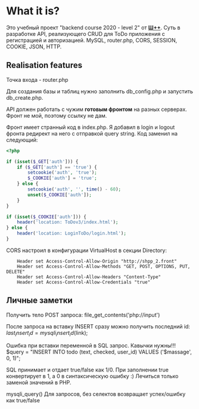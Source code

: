 # What it is?

Это учебный проект "backend course 2020 - level 2" от **[Ш++](https://programming.org.ua)**.
Суть в разработке API, реализующего CRUD для ToDo приложения с регистрацией и авторизацией.
MySQL, router.php, CORS, SESSION, COOKIE, JSON, HTTP.
                                                         
## Realisation features
Точка входа - router.php

Для создания базы и таблиц нужно заполнить db_config.php и запустить db_create.php.

API должен работать с чужим **готовым фронтом** на разных серверах.
Фронт не мой, поэтому ссылку не дам.

Фронт имеет странный код в index.php.
Я добавил в login и logout фронта редирект на него с отправкой query string.
Код заменил на следующий:

```PHP
<?php

if (isset($_GET['auth'])) {
    if ($_GET['auth'] == 'true') {
        setcookie('auth', 'true');
        $_COOKIE['auth'] = 'true';
    } else {
        setcookie('auth', '', time() - 60);
        unset($_COOKIE['auth']);
    }
}

if (isset($_COOKIE['auth'])) {
    header('location: ToDov3/index.html');
} else {
    header('location: LoginToDo/login.html');
}
```
CORS настроил в конфигурации VirtualHost в секции Directory:
```
    Header set Access-Control-Allow-Origin "http://shpp_2.front"
    Header set Access-Control-Allow-Methods "GET, POST, OPTIONS, PUT, DELETE"
    Header set Access-Control-Allow-Headers "Content-Type"
    Header set Access-Control-Allow-Credentials "true"
```
## Личные заметки

Получить тело POST запроса:
file_get_contents('php://input')

После запроса на вставку INSERT сразу можно получить последний id:
$last_insert_id = mysqli_insert_id($link);

Ошибка при вставки переменной в SQL запрос. Кавычки нужны!!!
$query = "INSERT INTO todo (text, checked, user_id) VALUES ('$massage', 0, 1)";

SQL принимает и отдает true/false как 1/0. При заполнении true конвертирует в 1, а 0 в синтаксическую ошибку :)
Лечиться только заменой значений в PHP.

mysqli_query() Для запросов, без селектов возвращает успех/ошибку как true/false



